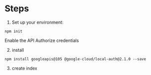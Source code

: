 # Steps
1. Set up your environment: 
```shell
npm init
```
Enable the API
Authorize credentials

2. install
```shell
npm install googleapis@105 @google-cloud/local-auth@2.1.0 --save
```

3. create index